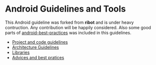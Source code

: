 # Android Guidelines and Tools

This Android guideline was forked from __ribot__ and is under heavy contruction. Any contribution will be happily considered. Also some good parts of [android-best-practices](https://github.com/futurice/android-best-practices) was included in this guidelines.

- [Project and code guidelines](project_and_code_guidelines.md)
- [Architecture Guidelines](architecture_guidelines/android_architecture.md) 
- [Libraries](android_libraries.md)
- [Advices and best pratices](advices_and_best_pratices.md)
